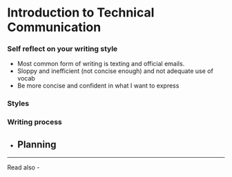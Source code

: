 # Introduction to Technical Communication
### Self reflect on your writing style
- Most common form of writing is texting and official emails.
- Sloppy and inefficient (not concise enough) and not adequate use of vocab
- Be more concise and confident in what I want to express

### Styles

### Writing process
- Planning
	- 


---
Read also - 